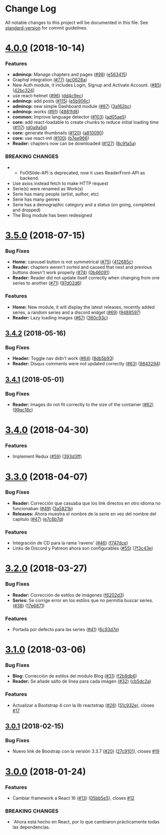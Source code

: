 # Change Log

All notable changes to this project will be documented in this file. See [standard-version](https://github.com/conventional-changelog/standard-version) for commit guidelines.

<a name="4.0.0"></a>
# [4.0.0](https://github.com/dvaJi/ReaderFront/compare/v3.5.0...v4.0.0) (2018-10-14)


### Features

* **admincp:** Manage chapters and pages ([#98](https://github.com/dvaJi/ReaderFront/issues/98)) ([e563415](https://github.com/dvaJi/ReaderFront/commit/e563415))
* Graphql integration ([#77](https://github.com/dvaJi/ReaderFront/issues/77)) ([ac0628a](https://github.com/dvaJi/ReaderFront/commit/ac0628a))
* New Auth module, it includes Login, Signup and Activate Account. ([#85](https://github.com/dvaJi/ReaderFront/issues/85)) ([42bc324](https://github.com/dvaJi/ReaderFront/commit/42bc324))
* use react-helmet ([#96](https://github.com/dvaJi/ReaderFront/issues/96)) ([dd4c9ec](https://github.com/dvaJi/ReaderFront/commit/dd4c9ec))
* **admincp:** add posts ([#115](https://github.com/dvaJi/ReaderFront/issues/115)) ([e5b906c](https://github.com/dvaJi/ReaderFront/commit/e5b906c))
* **admincp:** new simple Dashboard module ([#87](https://github.com/dvaJi/ReaderFront/issues/87)) ([3a162bc](https://github.com/dvaJi/ReaderFront/commit/3a162bc))
* **admincp:** works ([#91](https://github.com/dvaJi/ReaderFront/issues/91)) ([4881fd8](https://github.com/dvaJi/ReaderFront/commit/4881fd8))
* **common:** Improve language detector ([#103](https://github.com/dvaJi/ReaderFront/issues/103)) ([ad05ae5](https://github.com/dvaJi/ReaderFront/commit/ad05ae5))
* **core:** add react-loadable to create chunks to reduce initial loading time ([#117](https://github.com/dvaJi/ReaderFront/issues/117)) ([d0a9a5d](https://github.com/dvaJi/ReaderFront/commit/d0a9a5d))
* **core:** generate thumbnails ([#120](https://github.com/dvaJi/ReaderFront/issues/120)) ([a810090](https://github.com/dvaJi/ReaderFront/commit/a810090))
* **core:** use react-intl ([#100](https://github.com/dvaJi/ReaderFront/issues/100)) ([b7ee966](https://github.com/dvaJi/ReaderFront/commit/b7ee966))
* **Reader:** chapters now can be downloaded ([#127](https://github.com/dvaJi/ReaderFront/issues/127)) ([8c91a5a](https://github.com/dvaJi/ReaderFront/commit/8c91a5a))


### BREAKING CHANGES

* * FoOlSlide-API is deprecated, now it uses ReaderFront-API as backend.
* Use axios instead fetch to make HTTP request
* Serie(s) were renamed as Work(s)
* Serie has many people (artist, author, etc)
* Serie has many genres
* Serie has a demographic category and a status (on going, completed and dropped)
* The Blog module has been redesigned



<a name="3.5.0"></a>
# [3.5.0](https://github.com/dvaJi/ReaderFront/compare/v3.4.2...v3.5.0) (2018-07-15)


### Bug Fixes

* **Home:** carousel button is not symmetrical ([#75](https://github.com/dvaJi/ReaderFront/issues/75)) ([412685c](https://github.com/dvaJi/ReaderFront/commit/412685c))
* **Reader:** chapters weren't sorted and caused that next and previous buttons doesn't work properly ([#74](https://github.com/dvaJi/ReaderFront/issues/74)) ([0b46091](https://github.com/dvaJi/ReaderFront/commit/0b46091))
* **Reader:** Reader did not update itself correctly when changing from one series to another ([#71](https://github.com/dvaJi/ReaderFront/issues/71)) ([97d02d6](https://github.com/dvaJi/ReaderFront/commit/97d02d6))


### Features

* **Home:** New module, it will display the latest releases, recently added series, a random series and a discord widget ([#69](https://github.com/dvaJi/ReaderFront/issues/69)) ([9488597](https://github.com/dvaJi/ReaderFront/commit/9488597))
* **Reader:** Lazy loading images ([#67](https://github.com/dvaJi/ReaderFront/issues/67)) ([360c93c](https://github.com/dvaJi/ReaderFront/commit/360c93c))



<a name="3.4.2"></a>
## [3.4.2](https://github.com/dvaJi/ReaderFront/compare/v3.4.1...v3.4.2) (2018-05-16)


### Bug Fixes

* **Header:** Toggle nav didn't work ([#64](https://github.com/dvaJi/ReaderFront/issues/64)) ([8db5b93](https://github.com/dvaJi/ReaderFront/commit/8db5b93))
* **Reader:** Disqus comments were not updated correctly ([#63](https://github.com/dvaJi/ReaderFront/issues/63)) ([9843294](https://github.com/dvaJi/ReaderFront/commit/9843294))



<a name="3.4.1"></a>
## [3.4.1](https://github.com/dvaJi/ReaderFront/compare/v3.4.0...v3.4.1) (2018-05-01)


### Bug Fixes

* **Reader:** Images do not fit correctly to the size of the container ([#62](https://github.com/dvaJi/ReaderFront/issues/62)) ([99ac18c](https://github.com/dvaJi/ReaderFront/commit/99ac18c))



<a name="3.4.0"></a>
# [3.4.0](https://github.com/dvaJi/ReaderFront/compare/v3.3.0...v3.4.0) (2018-04-30)


### Features

* Implement Redux ([#59](https://github.com/dvaJi/ReaderFront/issues/59)) ([393d3ff](https://github.com/dvaJi/ReaderFront/commit/393d3ff))



<a name="3.3.0"></a>
# [3.3.0](https://github.com/dvaJi/ReaderFront/compare/v3.2.0...v3.3.0) (2018-04-07)


### Bug Fixes

* **Reader:** Corrección que casuaba que los link directos en otro idioma no funcionaban ([#49](https://github.com/dvaJi/ReaderFront/issues/49)) ([3a5821b](https://github.com/dvaJi/ReaderFront/commit/3a5821b))
* **Releases:** Ahora muestra el nombre de la serie en vez del nombre del capítulo ([#47](https://github.com/dvaJi/ReaderFront/issues/47)) ([e7c6b7d](https://github.com/dvaJi/ReaderFront/commit/e7c6b7d))


### Features

* Integración de CD para la rama 'ravens' ([#46](https://github.com/dvaJi/ReaderFront/issues/46)) ([f747dce](https://github.com/dvaJi/ReaderFront/commit/f747dce))
* Links de Discord y Patreon ahora son configurables ([#55](https://github.com/dvaJi/ReaderFront/issues/55)) ([7f3c43e](https://github.com/dvaJi/ReaderFront/commit/7f3c43e))



<a name="3.2.0"></a>
# [3.2.0](https://github.com/dvaJi/ReaderFront/compare/v3.1.0...v3.2.0) (2018-03-27)


### Bug Fixes

* **Reader:** Corrección de estilos de imágenes ([f6202d3](https://github.com/dvaJi/ReaderFront/commit/f6202d3))
* **Series:** Se corrige error en los estilos que no permitía buscar series. ([#38](https://github.com/dvaJi/ReaderFront/issues/38)) ([17e6871](https://github.com/dvaJi/ReaderFront/commit/17e6871))


### Features

* Portada por defecto para las series ([#41](https://github.com/dvaJi/ReaderFront/issues/41)) ([6c93d7e](https://github.com/dvaJi/ReaderFront/commit/6c93d7e))



<a name="3.1.0"></a>
# [3.1.0](https://github.com/dvaJi/ReaderFront/compare/v3.0.1...v3.1.0) (2018-03-06)


### Bug Fixes

* **Blog:** Corrección de estilos del módulo Blog ([#31](https://github.com/dvaJi/ReaderFront/issues/31)) ([f2b9db6](https://github.com/dvaJi/ReaderFront/commit/f2b9db6))
* **Reader:** Se añade salto de línea para cada imágen ([#32](https://github.com/dvaJi/ReaderFront/issues/32)) ([cb5dc2a](https://github.com/dvaJi/ReaderFront/commit/cb5dc2a))


### Features

* Actualizar a Bootstrap 4 con la lib reactstrap ([#26](https://github.com/dvaJi/ReaderFront/issues/26)) ([51c932e](https://github.com/dvaJi/ReaderFront/commit/51c932e)), closes [#17](https://github.com/dvaJi/ReaderFront/issues/17)



<a name="3.0.1"></a>
## [3.0.1](https://github.com/dvaJi/ReaderFront/compare/v3.0.0...v3.0.1) (2018-02-15)


### Bug Fixes

* Nuevo link de Boostrap con la versión 3.3.7 ([#20](https://github.com/dvaJi/ReaderFront/issues/20)) ([27c9101](https://github.com/dvaJi/ReaderFront/commit/27c9101)), closes [#19](https://github.com/dvaJi/ReaderFront/issues/19)



<a name="3.0.0"></a>
# [3.0.0](https://github.com/dvaJi/ReaderFront/compare/2.1.2...3.0.0) (2018-01-24)


### Features

* Cambiar framework a React 16 ([#13](https://github.com/dvaJi/ReaderFront/issues/13)) ([05bb5e5](https://github.com/dvaJi/ReaderFront/commit/05bb5e5)), closes [#12](https://github.com/dvaJi/ReaderFront/issues/12)


### BREAKING CHANGES

* `Ahora está hecho en React, por lo que cambiaron prácticamente todas las dependencias.
